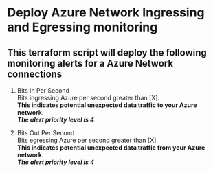 # Deploy Azure Network Ingressing and Egressing monitoring
## This terraform script will deploy the following monitoring alerts for a Azure Network connections

1. Bits In Per Second  
Bits ingressing Azure per second greater than [X].  
**This indicates potential unexpected data traffic to your Azure network.**  
***The alert priority level is 4***  

2. Bits Out Per Second  
Bits egressing Azure per second greater than [X].  
**This indicates potential unexpected data traffic from your Azure network.**  
***The alert priority level is 4***  
